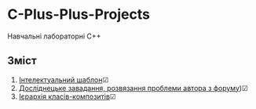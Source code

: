 # C-Plus-Plus-Projects
Навчальні лабораторні С++

## Зміст

1. [Інтелектуальний шаблон](https://github.com/rostikzaiats/C-Plus-Plus-Projects/tree/main/Intelectual%20Template)☑
2. [Досліднецьке завадання, розвязання проблеми автора з форуму](https://github.com/rostikzaiats/C-Plus-Plus-Projects/tree/main/Michael%20Chourdakis%20"An%20In-place%20Multidimensional%20C%2B%2B%20Array))☑
3. [Ієрархія класів-композитів](https://github.com/rostikzaiats/C-Plus-Plus-Projects/tree/main/hierarchy%20of%20composition%20classes)☑
